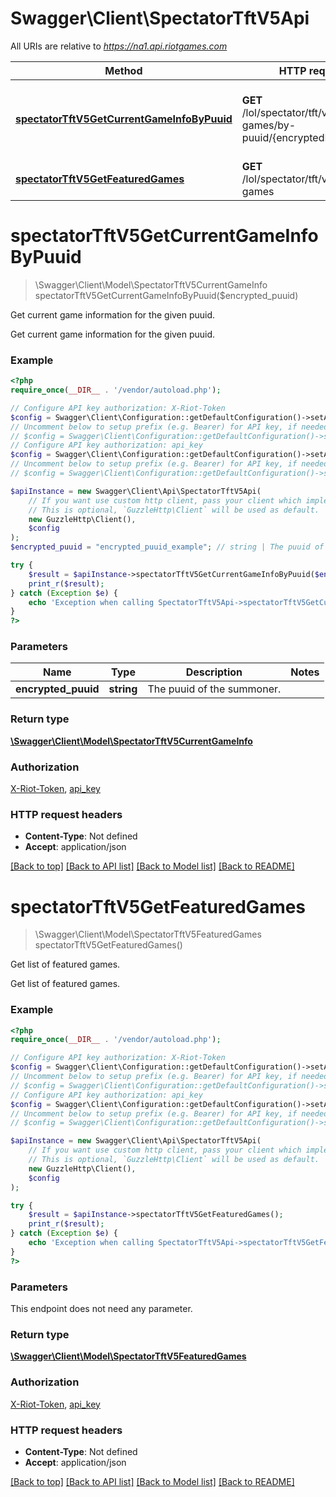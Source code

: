 # Swagger\Client\SpectatorTftV5Api

All URIs are relative to *https://na1.api.riotgames.com*

Method | HTTP request | Description
------------- | ------------- | -------------
[**spectatorTftV5GetCurrentGameInfoByPuuid**](SpectatorTftV5Api.md#spectatorTftV5GetCurrentGameInfoByPuuid) | **GET** /lol/spectator/tft/v5/active-games/by-puuid/{encryptedPUUID} | Get current game information for the given puuid.
[**spectatorTftV5GetFeaturedGames**](SpectatorTftV5Api.md#spectatorTftV5GetFeaturedGames) | **GET** /lol/spectator/tft/v5/featured-games | Get list of featured games.


# **spectatorTftV5GetCurrentGameInfoByPuuid**
> \Swagger\Client\Model\SpectatorTftV5CurrentGameInfo spectatorTftV5GetCurrentGameInfoByPuuid($encrypted_puuid)

Get current game information for the given puuid.

Get current game information for the given puuid.

### Example
```php
<?php
require_once(__DIR__ . '/vendor/autoload.php');

// Configure API key authorization: X-Riot-Token
$config = Swagger\Client\Configuration::getDefaultConfiguration()->setApiKey('X-Riot-Token', 'YOUR_API_KEY');
// Uncomment below to setup prefix (e.g. Bearer) for API key, if needed
// $config = Swagger\Client\Configuration::getDefaultConfiguration()->setApiKeyPrefix('X-Riot-Token', 'Bearer');
// Configure API key authorization: api_key
$config = Swagger\Client\Configuration::getDefaultConfiguration()->setApiKey('api_key', 'YOUR_API_KEY');
// Uncomment below to setup prefix (e.g. Bearer) for API key, if needed
// $config = Swagger\Client\Configuration::getDefaultConfiguration()->setApiKeyPrefix('api_key', 'Bearer');

$apiInstance = new Swagger\Client\Api\SpectatorTftV5Api(
    // If you want use custom http client, pass your client which implements `GuzzleHttp\ClientInterface`.
    // This is optional, `GuzzleHttp\Client` will be used as default.
    new GuzzleHttp\Client(),
    $config
);
$encrypted_puuid = "encrypted_puuid_example"; // string | The puuid of the summoner.

try {
    $result = $apiInstance->spectatorTftV5GetCurrentGameInfoByPuuid($encrypted_puuid);
    print_r($result);
} catch (Exception $e) {
    echo 'Exception when calling SpectatorTftV5Api->spectatorTftV5GetCurrentGameInfoByPuuid: ', $e->getMessage(), PHP_EOL;
}
?>
```

### Parameters

Name | Type | Description  | Notes
------------- | ------------- | ------------- | -------------
 **encrypted_puuid** | **string**| The puuid of the summoner. |

### Return type

[**\Swagger\Client\Model\SpectatorTftV5CurrentGameInfo**](../Model/SpectatorTftV5CurrentGameInfo.md)

### Authorization

[X-Riot-Token](../../README.md#X-Riot-Token), [api_key](../../README.md#api_key)

### HTTP request headers

 - **Content-Type**: Not defined
 - **Accept**: application/json

[[Back to top]](#) [[Back to API list]](../../README.md#documentation-for-api-endpoints) [[Back to Model list]](../../README.md#documentation-for-models) [[Back to README]](../../README.md)

# **spectatorTftV5GetFeaturedGames**
> \Swagger\Client\Model\SpectatorTftV5FeaturedGames spectatorTftV5GetFeaturedGames()

Get list of featured games.

Get list of featured games.

### Example
```php
<?php
require_once(__DIR__ . '/vendor/autoload.php');

// Configure API key authorization: X-Riot-Token
$config = Swagger\Client\Configuration::getDefaultConfiguration()->setApiKey('X-Riot-Token', 'YOUR_API_KEY');
// Uncomment below to setup prefix (e.g. Bearer) for API key, if needed
// $config = Swagger\Client\Configuration::getDefaultConfiguration()->setApiKeyPrefix('X-Riot-Token', 'Bearer');
// Configure API key authorization: api_key
$config = Swagger\Client\Configuration::getDefaultConfiguration()->setApiKey('api_key', 'YOUR_API_KEY');
// Uncomment below to setup prefix (e.g. Bearer) for API key, if needed
// $config = Swagger\Client\Configuration::getDefaultConfiguration()->setApiKeyPrefix('api_key', 'Bearer');

$apiInstance = new Swagger\Client\Api\SpectatorTftV5Api(
    // If you want use custom http client, pass your client which implements `GuzzleHttp\ClientInterface`.
    // This is optional, `GuzzleHttp\Client` will be used as default.
    new GuzzleHttp\Client(),
    $config
);

try {
    $result = $apiInstance->spectatorTftV5GetFeaturedGames();
    print_r($result);
} catch (Exception $e) {
    echo 'Exception when calling SpectatorTftV5Api->spectatorTftV5GetFeaturedGames: ', $e->getMessage(), PHP_EOL;
}
?>
```

### Parameters
This endpoint does not need any parameter.

### Return type

[**\Swagger\Client\Model\SpectatorTftV5FeaturedGames**](../Model/SpectatorTftV5FeaturedGames.md)

### Authorization

[X-Riot-Token](../../README.md#X-Riot-Token), [api_key](../../README.md#api_key)

### HTTP request headers

 - **Content-Type**: Not defined
 - **Accept**: application/json

[[Back to top]](#) [[Back to API list]](../../README.md#documentation-for-api-endpoints) [[Back to Model list]](../../README.md#documentation-for-models) [[Back to README]](../../README.md)

